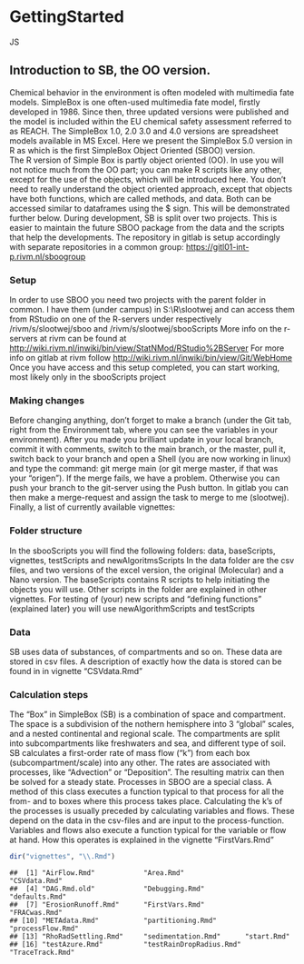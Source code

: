 GettingStarted
================
JS

## Introduction to SB, the OO version.

Chemical behavior in the environment is often modeled with multimedia
fate models. SimpleBox is one often-used multimedia fate model, firstly
developed in 1986. Since then, three updated versions were published and
the model is included within the EU chemical safety assessment referred
to as REACH. The SimpleBox 1.0, 2.0 3.0 and 4.0 versions are spreadsheet
models available in MS Excel. Here we present the SimpleBox 5.0 version
in R as which is the first SimpleBox Object Oriented (SBOO) version.  
The R version of Simple Box is partly object oriented (OO). In use you
will not notice much from the OO part; you can make R scripts like any
other, except for the use of the objects, which will be introduced here.
You don’t need to really understand the object oriented approach, except
that objects have both functions, which are called methods, and data.
Both can be accessed similar to dataframes using the \$ sign. This will
be demonstrated further below. During development, SB is split over two
projects. This is easier to maintain the future SBOO package from the
data and the scripts that help the developments. The repository in
gitlab is setup accordingly with separate repositories in a common
group: <https://gitl01-int-p.rivm.nl/sboogroup>

### Setup

In order to use SBOO you need two projects with the parent folder in
common. I have them (under campus) in S:\R\slootwej and can access them
from RStudio on one of the R-servers under respectively
/rivm/s/slootwej/sboo and /rivm/s/slootwej/sbooScripts More info on the
r-servers at rivm can be found at
<http://wiki.rivm.nl/inwiki/bin/view/StatNMod/RStudio%2BServer> For more
info on gitlab at rivm follow
<http://wiki.rivm.nl/inwiki/bin/view/Git/WebHome> Once you have access
and this setup completed, you can start working, most likely only in the
sbooScripts project

### Making changes

Before changing anything, don’t forget to make a branch (under the Git
tab, right from the Environment tab, where you can see the variables in
your environment). After you made you brilliant update in your local
branch, commit it with comments, switch to the main branch, or the
master, pull it, switch back to your branch and open a Shell (you are
now working in linux) and type the command: git merge main (or git merge
master, if that was your “origen”). If the merge fails, we have a
problem. Otherwise you can push your branch to the git-server using the
Push button. In gitlab you can then make a merge-request and assign the
task to merge to me (slootwej). Finally, a list of currently available
vignettes:

### Folder structure

In the sbooScripts you will find the following folders: data,
baseScripts, vignettes, testScripts and newAlgoritmsScripts In the data
folder are the csv files, and two versions of the excel version, the
original (Molecular) and a Nano version. The baseScripts contains R
scripts to help initiating the objects you will use. Other scripts in
the folder are explained in other vignettes. For testing of (your) new
scripts and “defining functions” (explained later) you will use
newAlgorithmScripts and testScripts

### Data

SB uses data of substances, of compartments and so on. These data are
stored in csv files. A description of exactly how the data is stored can
be found in in vignette “CSVdata.Rmd”

### Calculation steps

The “Box” in SimpleBox (SB) is a combination of space and compartment.
The space is a subdivision of the nothern hemisphere into 3 “global”
scales, and a nested continental and regional scale. The compartments
are split into subcompartments like freshwaters and sea, and different
type of soil. SB calculates a first-order rate of mass flow (“k”) from
each box (subcompartment/scale) into any other. The rates are associated
with processes, like “Advection” or “Deposition”. The resulting matrix
can then be solved for a steady state. Processes in SBOO are a special
class. A method of this class executes a function typical to that
process for all the from- and to boxes where this process takes place.
Calculating the k’s of the processes is usually preceded by calculating
variables and flows. These depend on the data in the csv-files and are
input to the process-function. Variables and flows also execute a
function typical for the variable or flow at hand. How this operates is
explained in the vignette “FirstVars.Rmd”

``` r
dir("vignettes", "\\.Rmd")
```

    ##  [1] "AirFlow.Rmd"            "Area.Rmd"               "CSVdata.Rmd"           
    ##  [4] "DAG.Rmd.old"            "Debugging.Rmd"          "defaults.Rmd"          
    ##  [7] "ErosionRunoff.Rmd"      "FirstVars.Rmd"          "FRACwas.Rmd"           
    ## [10] "METAdata.Rmd"           "partitioning.Rmd"       "processFlow.Rmd"       
    ## [13] "RhoRadSettling.Rmd"     "sedimentation.Rmd"      "start.Rmd"             
    ## [16] "testAzure.Rmd"          "testRainDropRadius.Rmd" "TraceTrack.Rmd"
